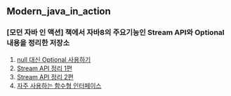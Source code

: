 ## Modern_java_in_action

### [모던 자바 인 액션] 책에서 자바8의 주요기능인 Stream API와 Optional 내용을 정리한 저장소
 
1. [null 대신 Optional 사용하기](https://1-7171771.tistory.com/103?category=928895)
2. [Stream API 정리 1편](https://1-7171771.tistory.com/99?category=928895)
3. [Stream API 정리 2편](https://1-7171771.tistory.com/102?category=928895)
4. [자주 사용하는 함수형 인터페이스](https://1-7171771.tistory.com/101?category=928895)
